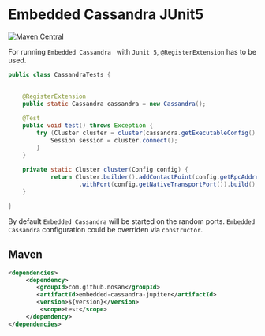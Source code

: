 # Embedded Cassandra JUnit5 
[![Maven Central](https://img.shields.io/maven-central/v/com.github.nosan/embedded-cassandra.svg)](https://maven-badges.herokuapp.com/maven-central/com.github.nosan/embedded-cassandra-jupiter)


For running `Embedded Cassandra ` with `Junit 5`, `@RegisterExtension` has to be used. 

```java
public class CassandraTests {

	
	@RegisterExtension
	public static Cassandra cassandra = new Cassandra();
	
	@Test
	public void test() throws Exception {
		try (Cluster cluster = cluster(cassandra.getExecutableConfig().getConfig())) {
			Session session = cluster.connect();
		}
	}
	
	private static Cluster cluster(Config config) {
    		return Cluster.builder().addContactPoint(config.getRpcAddress())
    				.withPort(config.getNativeTransportPort()).build(); 
	}

}
```

By default `Embedded Cassandra` will be started on the random ports. `Embedded Cassandra` configuration could be overriden via `constructor`.

## Maven

```xml
<dependencies>
     <dependency>
        <groupId>com.github.nosan</groupId>
        <artifactId>embedded-cassandra-jupiter</artifactId>
        <version>${version}</version>
         <scope>test</scope>
     </dependency>
</dependencies>
```





